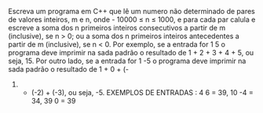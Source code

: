 Escreva um programa em C++ que lê um numero não determinado de pares de valores inteiros, m e n, onde -
10000 ≤ n ≤ 1000, e para cada par calula e escreve a soma dos n primeiros inteiros consecutivos a partir de m
(inclusive), se n > 0; ou a soma dos n primeiros inteiros antecedentes a partir de m (inclusive), se n < 0. Por
exemplo, se a entrada for 1 5 o programa deve imprimir na sada padrão o resultado de 1 + 2 + 3 + 4 + 5, ou
seja, 15. Por outro lado, se a entrada for 1 -5 o programa deve imprimir na sada padrão o resultado de 1 + 0 + (-
1) + (-2) + (-3), ou seja, -5.
EXEMPLOS DE ENTRADAS : 4 6 = 39, 10 -4 = 34, 39 0 = 39
